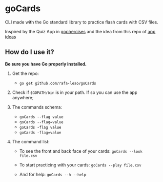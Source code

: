 # goCards

CLI made with the Go standard library to practice flash cards with CSV files.

Inspired by the Quiz App in [gophercises](https://gophercises.com/) and the idea from this repo of [app ideas](https://github.com/florinpop17/app-ideas/blob/master/Projects/FlashCards-App.md)

## How do I use it?

**Be sure you have Go properly installed.**

1. Get the repo:

    - ```go get github.com/rafa-leao/goCards```

2. Check if ```$GOPATH/bin``` is in your path. If so you can use the app anywhere;
    
3. The commands schema:

    - ``` goCards --flag value ```
    - ``` goCards --flag=value ```
    - ``` goCards -flag value ```
    - ``` goCards -flag=value ```
 
4. The command list: 

    - To see the front and back face of your cards: ``` goCards --look file.csv ```      
    - To start practicing with your cards: ``` goCards --play file.csv ```
    
    - And for help: ``` goCards --h --help ```
 
